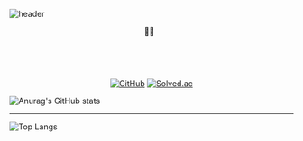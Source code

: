 ![header](https://capsule-render.vercel.app/api?type=waving&color=auto&height=300&section=header&text=Be%20patient&fontSize=90)

<div>
  
<div align="center">
🍊🍊
&nbsp;
  
&nbsp;

&nbsp;
  
[![GitHub](https://hits.seeyoufarm.com/api/count/incr/badge.svg?url=https%3A%2F%2Fgithub.com%2FOrangeKim04&count_bg=%23000000&title_bg=%23000000&icon=github.svg&icon_color=%23FFFFFF&title=hits&edge_flat=false)](https://hits.seeyoufarm.com)
[![Solved.ac](http://mazassumnida.wtf/api/mini/generate_badge?boj=queem2)](https://solved.ac/queem2)

</div>

![Anurag's GitHub stats](https://github-readme-stats.vercel.app/api?username=OrangeKim04&show_icons=true&theme=omni)

</div>

-------------------------------------------------------

![Top Langs](https://github-readme-stats.vercel.app/api/top-langs/?username=OrangeKim04&layout=compact&theme=omni)
